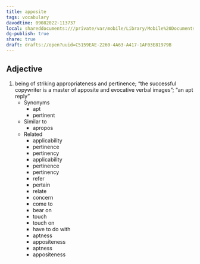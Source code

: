 ```yaml
---
title: apposite
tags: vocabulary
davodtime: 09082022-113737
local: shareddocuments:///private/var/mobile/Library/Mobile%20Documents/iCloud~md~obsidian/Documents/OBSHIDDIAN/drafts/C5159EAE-2260-4A63-A417-1AF03E81979B.md
dg-publish: true
share: true
draft: drafts://open?uuid=C5159EAE-2260-4A63-A417-1AF03E81979B
---
```



## Adjective

1. being of striking appropriateness and pertinence; “the successful copywriter is a master of apposite and evocative verbal images”; “an apt reply”
	- Synonyms
		- apt
		- pertinent
	- Similar to
		- apropos
	- Related
		- applicability
		- pertinence
		- pertinency
		- applicability
		- pertinence
		- pertinency
		- refer
		- pertain
		- relate
		- concern
		- come to
		- bear on
		- touch
		- touch on
		- have to do with
		- aptness
		- appositeness
		- aptness
		- appositeness

